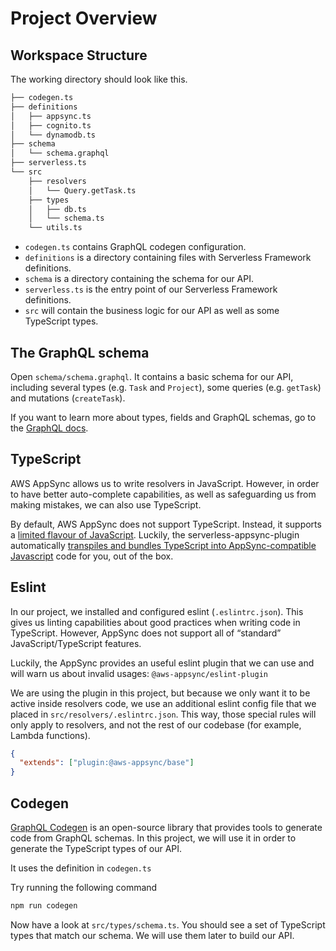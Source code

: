 # Project Overview

## Workspace Structure

The working directory should look like this.

```bash
├── codegen.ts
├── definitions
│   ├── appsync.ts
│   ├── cognito.ts
│   └── dynamodb.ts
├── schema
│   └── schema.graphql
├── serverless.ts
└── src
    ├── resolvers
    │   └── Query.getTask.ts
    ├── types
    │   ├── db.ts
    │   └── schema.ts
    └── utils.ts
```

- `codegen.ts` contains GraphQL codegen configuration.
- `definitions` is a directory containing files with Serverless Framework definitions.
- `schema` is a directory containing the schema for our API.
- `serverless.ts` is the entry point of our Serverless Framework definitions.
- `src` will contain the business logic for our API as well as some TypeScript types.

## The GraphQL schema

Open `schema/schema.graphql`. It contains a basic schema for our API, including several types (e.g. `Task` and `Project`), some queries (e.g. `getTask`) and mutations (`createTask`).

If you want to learn more about types, fields and GraphQL schemas, go to the [GraphQL docs](https://graphql.org/learn/schema/#object-types-and-fields).

## TypeScript

AWS AppSync allows us to write resolvers in JavaScript. However, in order to have better auto-complete capabilities, as well as safeguarding us from making mistakes, we can also use TypeScript.

By default, AWS AppSync does not support TypeScript. Instead, it supports a [limited flavour of JavaScript](https://blog.graphbolt.dev/everything-you-should-know-about-the-appsync-javascript-pipeline-resolvers). Luckily, the serverless-appsync-plugin automatically [transpiles and bundles TypeScript into AppSync-compatible Javascript](https://github.com/sid88in/serverless-appsync-plugin/blob/master/doc/general-config.md#Esbuild) code for you, out of the box.

## Eslint

In our project, we installed and configured eslint (`.eslintrc.json`). This gives us linting capabilities about good practices when writing code in TypeScript. However, AppSync does not support all of “standard” JavaScript/TypeScript features.

Luckily, the AppSync provides an useful eslint plugin that we can use and will warn us about invalid usages: `@aws-appsync/eslint-plugin`

We are using the plugin in this project, but because we only want it to be active inside resolvers code, we use an additional eslint config file that we placed in `src/resolvers/.eslintrc.json`. This way, those special rules will only apply to resolvers, and not the rest of our codebase (for example, Lambda functions).

```json
{
  "extends": ["plugin:@aws-appsync/base"]
}
```

## Codegen

[GraphQL Codegen](https://the-guild.dev/graphql/codegen) is an open-source library that provides tools to generate code from GraphQL schemas. In this project, we will use it in order to generate the TypeScript types of our API.

It uses the definition in `codegen.ts`

Try running the following command

```bash
npm run codegen
```

Now have a look at `src/types/schema.ts`. You should see a set of TypeScript types that match our schema. We will use them later to build our API.
